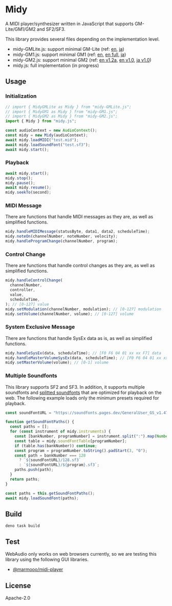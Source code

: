 # Midy

A MIDI player/synthesizer written in JavaScript that supports GM-Lite/GM1/GM2
and SF2/SF3.

This library provides several files depending on the implementation level.

- midy-GMLite.js: support minimal GM-Lite (ref:
  [en](https://amei.or.jp/midistandardcommittee/Recommended_Practice/e/gml-v1.pdf),
  [ja](https://amei.or.jp/midistandardcommittee/Recommended_Practice/General_MIDI_Lite_v1.0_japanese.pdf))
- midy-GM1.js: support minimal GM1 (ref:
  [en](https://midi.org/midi-1-0-detailed-specification),
  [en full](https://archive.org/details/complete_midi_96-1-3/page/n1/mode/2up),
  [ja](https://amei.or.jp/midistandardcommittee/MIDI1.0.pdf))
- midy-GM2.js: support minimal GM2 (ref:
  [en v1.2a](https://amei.or.jp/midistandardcommittee/Recommended_Practice/e/GM2-v12a.pdf),
  [en v1.0](https://amei.or.jp/midistandardcommittee/Recommended_Practice/e/rp24(e).pdf),
  [ja v1.0](https://amei.or.jp/midistandardcommittee/Recommended_Practice/GM2_japanese.pdf))
- midy.js: full implementation (in progress)

## Usage

### Initialization

```js
// import { MidyGMLite as Midy } from "midy-GMLite.js";
// import { MidyGM1 as Midy } from "midy-GM1.js";
// import { MidyGM2 as Midy } from "midy-GM2.js";
import { Midy } from "midy.js";

const audioContext = new AudioContext();
const midy = new Midy(audioContext);
await midy.loadMIDI("test.mid");
await midy.loadSoundFont("test.sf3");
await midy.start();
```

### Playback

```js
await midy.start();
midy.stop();
midy.pause();
await midy.resume();
midy.seekTo(second);
```

### MIDI Message

There are functions that handle MIDI messages as they are, as well as simplified
functions.

```js
midy.handleMIDIMessage(statusByte, data1, data2, scheduleTime);
midy.noteOn(channelNumber, noteNumber, velocity);
midy.handleProgramChange(channelNumber, program);
```

### Control Change

There are functions that handle control changes as they are, as well as
simplified functions.

```js
midy.handleControlChange(
  channelNumber,
  controller,
  value,
  scheduleTime,
); // [0-127] value
midy.setModulation(channelNumber, modulation); // [0-127] modulation
midy.setVolume(channelNumber, volume); // [0-127] volume
```

### System Exclusive Message

There are functions that handle SysEx data as is, as well as simplified
functions.

```js
midy.handleSysEx(data, scheduleTime); // [F0 F6 04 01 xx xx F7] data
midy.handleMasterVolumeSysEx(data, scheduleTime); // [F0 F6 04 01 xx xx F7] data
midy.setMasterVolume(volume); // [0-1] volume
```

### Multiple Soundfonts

This library supports SF2 and SF3. In addition, it supports multiple soundfonts
and [splitted soundfonts](https://github.com/marmooo/free-soundfonts) that are
optimized for playback on the web. The following example loads only the minimum
presets required for playback.

```js
const soundFontURL = "https://soundfonts.pages.dev/GeneralUser_GS_v1.471";

function getSoundFontPaths() {
  const paths = [];
  for (const instrument of midy.instruments) {
    const [bankNumber, programNumber] = instrument.split(":").map(Number);
    const table = midy.soundFontTable[programNumber];
    if (table.has(bankNumber)) continue;
    const program = programNumber.toString().padStart(3, "0");
    const path = bankNumber === 128
      ? `${soundFontURL}/128.sf3`
      : `${soundFontURL}/${program}.sf3`;
    paths.push(path);
  }
  return paths;
}

const paths = this.getSoundFontPaths();
await midy.loadSoundFont(paths);
```

## Build

```
deno task build
```

## Test

WebAudio only works on web browsers currently, so we are testing this library
using the following GUI libraries.

- [@marmooo/midi-player](https://github.com/marmooo/midi-player)

## License

Apache-2.0
